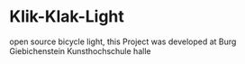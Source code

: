 # Klik-Klak-Light
open source bicycle light, this Project was developed at Burg Giebichenstein Kunsthochschule halle
